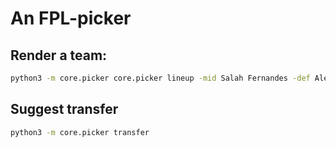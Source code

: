 # An FPL-picker

## Render a team:
```bash
python3 -m core.picker core.picker lineup -mid Salah Fernandes -def Alexander-Arnold
```

## Suggest transfer
```bash
python3 -m core.picker transfer
```